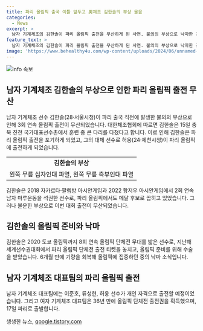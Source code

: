 ```yaml
---
title: 파리 올림픽 출국 이틀 앞두고 男체조 김한솔의 부상 울음
categories:
  - News
excerpt: >
  남자 기계체조의 김한솔이 파리 올림픽 출전을 무산하게 된 사연. 불의의 부상으로 낙마한 김한솔은 왼쪽 무릎 십자인대 파열과 측부인대 파열로 진단 받았고, 대체 선수로 허웅이 파리로 떠난다. 8회 연속 올림픽에 출전한 김한솔은 2018 자카르타·팔렘방 아시안게임과 2022 항저우 아시안게임에서 석권한 기록이 있었으나 이번에는 꿈을 이루지 못했다.
feature_text: >
  남자 기계체조의 김한솔이 파리 올림픽 출전을 무산하게 된 사연. 불의의 부상으로 낙마한 김한솔은 왼쪽 무릎 십자인대 파열과 측부인대 파열로 진단 받았고, 대체 선수로 허웅이 파리로 떠난다. 8회 연속 올림픽에 출전한 김한솔은 2018 자카르타·팔렘방 아시안게임과 2022 항저우 아시안게임에서 석권한 기록이 있었으나 이번에는 꿈을 이루지 못했다.
image: 'https://www.behealthy4u.com/wp-content/uploads/2024/06/unnamed-file.png'
---
```


<p><img src="https://www.behealthy4u.com/wp-content/uploads/2024/06/unnamed-file.png" alt="info 속보" /></p>

<h2 data-ke-size="size26">남자 기계체조 김한솔의 부상으로 인한 파리 올림픽 출전 무산</h2>

<p data-ke-size="size16">남자 기계체조 선수 김한솔(28·서울시청)이 파리 출국 직전에 발생한 불의의 부상으로 인해 3회 연속 올림픽 출전이 무산되었습니다. 대한체조협회에 따르면 김한솔은 15일 충북 진천 국가대표선수촌에서 훈련 중 큰 다리를 다쳤다고 합니다. 이로 인해 김한솔은 파리 올림픽 출전을 포기하게 되었고, 그의 대체 선수로 허웅(24·제천시청)이 파리 올림픽에 출전하게 되었습니다.</p>

<table>
  <tr>
    <td style="text-align: center; height: 17px;"><b>김한솔의 부상</b></td>
  </tr>
  <tr>
    <td>왼쪽 무릎 십자인대 파열, 왼쪽 무릎 측부인대 파열</td>
  </tr>
</table>

<p data-ke-size="size16">김한솔은 2018 자카르타·팔렘방 아시안게임과 2022 항저우 아시안게임에서 2회 연속 남자 마루운동을 석권한 선수로, 파리 올림픽에서도 메달 후보로 꼽히고 있었습니다. 그러나 불운한 부상으로 이번 대회 출전이 무산되었습니다.</p>

<h2 data-ke-size="size26">김한솔의 올림픽 준비와 낙마</h2>

<p data-ke-size="size16">김한솔은 2020 도쿄 올림픽까지 8회 연속 올림픽 단체전 무대를 밟은 선수로, 지난해 세계선수권대회에서 파리 올림픽 단체전 출전 티켓을 놓치고, 올림픽 준비를 위해 수술을 받았습니다. 6개월 만에 기량을 회복해 올림픽에 집중하던 중의 낙마 소식입니다.</p>

<h2 data-ke-size="size26">남자 기계체조 대표팀의 파리 올림픽 출전</h2>

<p data-ke-size="size16">남자 기계체조 대표팀에는 이준호, 류성현, 허웅 선수가 개인 자격으로 출전할 예정이었습니다. 그리고 여자 기계체조 대표팀은 36년 만에 올림픽 단체전 출전권을 획득했으며, 17일 파리로 출발합니다.</p>
생생한 뉴스, <a href="https://qoogle.tistory.com" rel="dofollow">qoogle.tistory.com</a>


